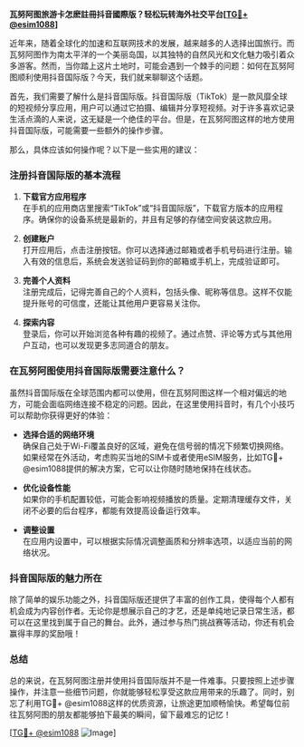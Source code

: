 **瓦努阿图旅游卡怎麽註冊抖音國際版？轻松玩转海外社交平台[[TG💪+ @esim1088](https://t.me/s/esim1088)]**

近年来，随着全球化的加速和互联网技术的发展，越来越多的人选择出国旅行。而瓦努阿图作为南太平洋的一个美丽岛国，以其独特的自然风光和文化魅力吸引着众多游客。然而，当你踏上这片土地时，可能会遇到一个棘手的问题：如何在瓦努阿图顺利使用抖音国际版？今天，我们就来聊聊这个话题。

首先，我们需要了解什么是抖音国际版。抖音国际版（TikTok）是一款风靡全球的短视频分享应用，用户可以通过它拍摄、编辑并分享短视频。对于许多喜欢记录生活点滴的人来说，这无疑是一个绝佳的平台。但是，在瓦努阿图这样的地方使用抖音国际版，可能需要一些额外的操作步骤。

那么，具体应该如何操作呢？以下是一些实用的建议：

### 注册抖音国际版的基本流程

1. **下载官方应用程序**  
   在手机的应用商店里搜索“TikTok”或“抖音国际版”，下载官方版本的应用程序。确保你的设备系统是最新的，并且有足够的存储空间安装这款应用。

2. **创建账户**  
   打开应用后，点击注册按钮。你可以选择通过邮箱或者手机号码进行注册。输入有效的信息后，系统会发送验证码到你的邮箱或手机上，完成验证即可。

3. **完善个人资料**  
   注册完成后，记得完善自己的个人资料，包括头像、昵称等信息。这样不仅能提升账号的可信度，还能让其他用户更容易关注你。

4. **探索内容**  
   登录后，你可以开始浏览各种有趣的视频了。通过点赞、评论等方式与其他用户互动，也可以发现更多志同道合的朋友。

### 在瓦努阿图使用抖音国际版需要注意什么？

虽然抖音国际版在全球范围内都可以使用，但在瓦努阿图这样一个相对偏远的地方，可能会面临网络连接不稳定的问题。因此，在这里使用抖音时，有几个小技巧可以帮助你获得更好的体验：

- **选择合适的网络环境**  
  确保自己处于Wi-Fi覆盖良好的区域，避免在信号弱的情况下频繁切换网络。如果经常在外活动，考虑购买当地的SIM卡或者使用eSIM服务，比如TG💪+ @esim1088提供的解决方案，它可以让你随时随地保持在线状态。

- **优化设备性能**  
  如果你的手机配置较低，可能会影响视频播放的质量。定期清理缓存文件，关闭不必要的后台程序，都能有效提高设备运行效率。

- **调整设置**  
  在应用内设置中，可以根据实际情况调整画质和分辨率选项，以适应当前的网络状况。

### 抖音国际版的魅力所在

除了简单的娱乐功能之外，抖音国际版还提供了丰富的创作工具，使得每个人都有机会成为内容创作者。无论你是想展示自己的才艺，还是单纯地记录日常生活，都可以在这里找到属于自己的舞台。此外，通过参与热门挑战赛等活动，你还有机会赢得丰厚的奖励哦！

### 总结

总的来说，在瓦努阿图注册并使用抖音国际版并不是一件难事。只要按照上述步骤操作，并注意一些细节问题，你就能够轻松享受这款应用带来的乐趣了。同时，别忘了利用TG💪+ @esim1088这样的优质资源，让旅途更加顺畅愉快。希望每位前往瓦努阿图的朋友都能够拍下最美的瞬间，留下最难忘的记忆！

[[TG💪+ @esim1088](https://t.me/s/esim1088) ![Image](https://i.postimg.cc/4NQfJmqS/Snipaste-2025-05-13-00-14-12.png)]